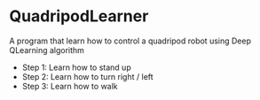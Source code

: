 # QuadripodLearner
A program that learn how to control a quadripod robot using Deep QLearning algorithm

- Step 1: Learn how to stand up
- Step 2: Learn how to turn right / left
- Step 3: Learn how to walk